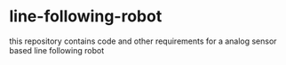 # line-following-robot
this repository contains code and other requirements for a analog sensor based line following robot
